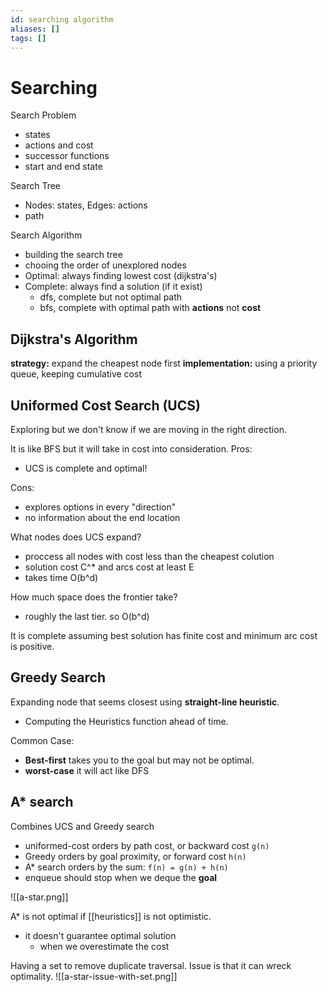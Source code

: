 ```yaml
---
id: searching algorithm
aliases: []
tags: []
---
```


# Searching

Search Problem

- states
- actions and cost
- successor functions
- start and end state

Search Tree

- Nodes: states, Edges: actions
- path

Search Algorithm

- building the search tree
- chooing the order of unexplored nodes
- Optimal: always finding lowest cost (dijkstra's)
- Complete: always find a solution (if it exist)
  - dfs, complete but not optimal path
  - bfs, complete with optimal path with **actions** not **cost**

## Dijkstra's Algorithm

**strategy:** expand the cheapest node first
**implementation:** using a priority queue, keeping cumulative cost

## Uniformed Cost Search (UCS)

Exploring but we don't know if we are moving in the right direction.

It is like BFS but it will take in cost into consideration.
Pros:

- UCS is complete and optimal!

Cons:

- explores options in every "direction"
- no information about the end location

What nodes does UCS expand?

- proccess all nodes with cost less than the cheapest colution
- solution cost C^\* and arcs cost at least E
- takes time O(b^d)

How much space does the frontier take?

- roughly the last tier. so O(b^d)

It is complete assuming best solution has finite cost and minimum arc cost is positive.

## Greedy Search

Expanding node that seems closest using **straight-line heuristic**.

- Computing the Heuristics function ahead of time.

Common Case:

- **Best-first** takes you to the goal but may not be optimal.
- **worst-case** it will act like DFS

## A\* search

Combines UCS and Greedy search

- uniformed-cost orders by path cost, or backward cost `g(n)`
- Greedy orders by goal proximity, or forward cost `h(n)`
- A\* search orders by the sum: `f(n) = g(n) + h(n)`
- enqueue should stop when we deque the **goal**

![[a-star.png]]

A\* is not optimal if [[heuristics]] is not optimistic.

- it doesn't guarantee optimal solution
  - when we overestimate the cost

Having a set to remove duplicate traversal.
Issue is that it can wreck optimality.
![[a-star-issue-with-set.png]]
